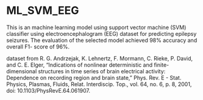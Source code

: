# ML_SVM_EEG

This is an machine learning model using support vector 
machine (SVM) classifier using electroencephalogram
(EEG) dataset for predicting epilepsy seizures.
The evaluation of the selected model achieved 98% accuracy and overall F1-
score of 96%.

dataset from
R. G. Andrzejak, K. Lehnertz, F. Mormann, C. Rieke, P. David, and C.
E. Elger, “Indications of nonlinear deterministic and finite-dimensional
structures in time series of brain electrical activity: Dependence on
recording region and brain state,” Phys. Rev. E - Stat. Physics,
Plasmas, Fluids, Relat. Interdiscip. Top., vol. 64, no. 6, p. 8, 2001, doi:
10.1103/PhysRevE.64.061907.
